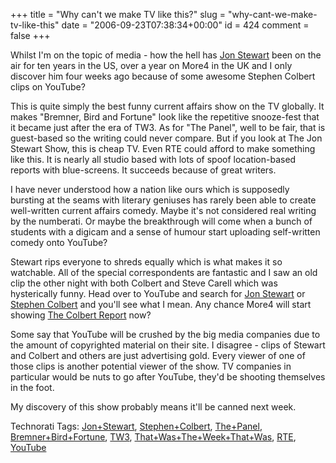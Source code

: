 +++
title = "Why can't we make TV like this?"
slug = "why-cant-we-make-tv-like-this"
date = "2006-09-23T07:38:34+00:00"
id = 424
comment = false
+++

Whilst I'm on the topic of media - how the hell has [Jon Stewart](http://www.comedycentral.com/shows/the_daily_show/index.jhtml) been on the air for ten years in the US, over a year on More4 in the UK and I only discover him four weeks ago because of some awesome Stephen Colbert clips on YouTube?

This is quite simply the best funny current affairs show on the TV globally. It makes "Bremner, Bird and Fortune" look like the repetitive snooze-fest that it became just after the era of TW3\. As for "The Panel", well to be fair, that is guest-based so the writing could never compare. But if you look at The Jon Stewart Show, this is cheap TV. Even RTE could afford to make something like this. It is nearly all studio based with lots of spoof location-based reports with blue-screens. It succeeds because of great writers. 

I have never understood how a nation like ours which is supposedly bursting at the seams with literary geniuses has rarely been able to create well-written current affairs comedy. Maybe it's not considered real writing by the numberati. Or maybe the breakthrough will come when a bunch of students with a digicam and a sense of humour start uploading self-written comedy onto YouTube?

Stewart rips everyone to shreds equally which is what makes it so watchable. All of the special correspondents are fantastic and I saw an old clip the other night with both Colbert and Steve Carell which was hysterically funny. Head over to YouTube and search for [Jon Stewart](https://www.youtube.com/results?search_query=jon+stewart&search=Search) or [Stephen Colbert](https://www.youtube.com/results?search_query=stephen+colbert&search=Search) and you'll see what I mean. Any chance More4 will start showing [The Colbert Report](http://www.comedycentral.com/shows/the_colbert_report/index.jhtml) now?

Some say that YouTube will be crushed by the big media companies due to the amount of copyrighted material on their site. I disagree - clips of Stewart and Colbert and others are just advertising gold. Every viewer of one of those clips is another potential viewer of the show. TV companies in particular would be nuts to go after YouTube, they'd be shooting themselves in the foot.

My discovery of this show probably means it'll be canned next week.

<span class="technoratitag">Technorati Tags: [Jon+Stewart](http://www.technorati.com/tags/Jon+Stewart), [Stephen+Colbert](http://www.technorati.com/tags/Stephen+Colbert), [The+Panel](http://www.technorati.com/tags/The+Panel), [Bremner+Bird+Fortune](http://www.technorati.com/tags/Bremner+Bird+Fortune), [TW3](http://www.technorati.com/tags/TW3), [That+Was+The+Week+That+Was](http://www.technorati.com/tags/That+Was+The+Week+That+Was), [RTE](http://www.technorati.com/tags/RTE), [YouTube](http://www.technorati.com/tags/YouTube)</span>
